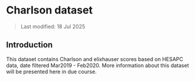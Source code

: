 # Charlson dataset

>Last modified: 18 Jul 2025

## Introduction

This dataset contains Charlson and elixhauser scores based on HESAPC data, date filtered Mar2019 - Feb2020. More information about this dataset will be presented here in due course.
